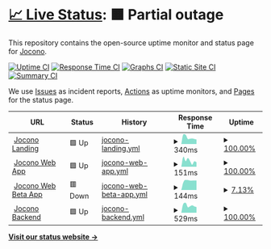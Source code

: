 # [📈 Live Status](https://status.jocono.de): <!--live status--> **🟧 Partial outage**

This repository contains the open-source uptime monitor and status page for [Jocono](jocono.de).

[![Uptime CI](https://github.com/jocono-app/jocono-status/workflows/Uptime%20CI/badge.svg)](https://github.com/jocono-app/jocono-status/actions?query=workflow%3A%22Uptime+CI%22)
[![Response Time CI](https://github.com/jocono-app/jocono-status/workflows/Response%20Time%20CI/badge.svg)](https://github.com/jocono-app/jocono-status/actions?query=workflow%3A%22Response+Time+CI%22)
[![Graphs CI](https://github.com/jocono-app/jocono-status/workflows/Graphs%20CI/badge.svg)](https://github.com/jocono-app/jocono-status/actions?query=workflow%3A%22Graphs+CI%22)
[![Static Site CI](https://github.com/jocono-app/jocono-status/workflows/Static%20Site%20CI/badge.svg)](https://github.com/jocono-app/jocono-status/actions?query=workflow%3A%22Static+Site+CI%22)
[![Summary CI](https://github.com/jocono-app/jocono-status/workflows/Summary%20CI/badge.svg)](https://github.com/jocono-app/jocono-status/actions?query=workflow%3A%22Summary+CI%22)

We use [Issues](https://github.com/jocono-app/jocono-status/issues) as incident reports, [Actions](https://github.com/jocono-app/jocono-status/actions) as uptime monitors, and [Pages](https://status.jocono.de) for the status page.

<!--start: status pages-->
<!-- This summary is generated by Upptime (https://github.com/upptime/upptime) -->
<!-- Do not edit this manually, your changes will be overwritten -->
<!-- prettier-ignore -->
| URL | Status | History | Response Time | Uptime |
| --- | ------ | ------- | ------------- | ------ |
| <img alt="" src="https://icons.duckduckgo.com/ip3/www.jocono.de.ico" height="13"> [Jocono Landing](https://www.jocono.de) | 🟩 Up | [jocono-landing.yml](https://github.com/Jocono-App/jocono-status/commits/HEAD/history/jocono-landing.yml) | <details><summary><img alt="Response time graph" src="./graphs/jocono-landing/response-time-week.png" height="20"> 340ms</summary><br><a href="https://status.jocono.de/history/jocono-landing"><img alt="Response time 404" src="https://img.shields.io/endpoint?url=https%3A%2F%2Fraw.githubusercontent.com%2FJocono-App%2Fjocono-status%2FHEAD%2Fapi%2Fjocono-landing%2Fresponse-time.json"></a><br><a href="https://status.jocono.de/history/jocono-landing"><img alt="24-hour response time 382" src="https://img.shields.io/endpoint?url=https%3A%2F%2Fraw.githubusercontent.com%2FJocono-App%2Fjocono-status%2FHEAD%2Fapi%2Fjocono-landing%2Fresponse-time-day.json"></a><br><a href="https://status.jocono.de/history/jocono-landing"><img alt="7-day response time 340" src="https://img.shields.io/endpoint?url=https%3A%2F%2Fraw.githubusercontent.com%2FJocono-App%2Fjocono-status%2FHEAD%2Fapi%2Fjocono-landing%2Fresponse-time-week.json"></a><br><a href="https://status.jocono.de/history/jocono-landing"><img alt="30-day response time 375" src="https://img.shields.io/endpoint?url=https%3A%2F%2Fraw.githubusercontent.com%2FJocono-App%2Fjocono-status%2FHEAD%2Fapi%2Fjocono-landing%2Fresponse-time-month.json"></a><br><a href="https://status.jocono.de/history/jocono-landing"><img alt="1-year response time 402" src="https://img.shields.io/endpoint?url=https%3A%2F%2Fraw.githubusercontent.com%2FJocono-App%2Fjocono-status%2FHEAD%2Fapi%2Fjocono-landing%2Fresponse-time-year.json"></a></details> | <details><summary><a href="https://status.jocono.de/history/jocono-landing">100.00%</a></summary><a href="https://status.jocono.de/history/jocono-landing"><img alt="All-time uptime 99.58%" src="https://img.shields.io/endpoint?url=https%3A%2F%2Fraw.githubusercontent.com%2FJocono-App%2Fjocono-status%2FHEAD%2Fapi%2Fjocono-landing%2Fuptime.json"></a><br><a href="https://status.jocono.de/history/jocono-landing"><img alt="24-hour uptime 100.00%" src="https://img.shields.io/endpoint?url=https%3A%2F%2Fraw.githubusercontent.com%2FJocono-App%2Fjocono-status%2FHEAD%2Fapi%2Fjocono-landing%2Fuptime-day.json"></a><br><a href="https://status.jocono.de/history/jocono-landing"><img alt="7-day uptime 100.00%" src="https://img.shields.io/endpoint?url=https%3A%2F%2Fraw.githubusercontent.com%2FJocono-App%2Fjocono-status%2FHEAD%2Fapi%2Fjocono-landing%2Fuptime-week.json"></a><br><a href="https://status.jocono.de/history/jocono-landing"><img alt="30-day uptime 100.00%" src="https://img.shields.io/endpoint?url=https%3A%2F%2Fraw.githubusercontent.com%2FJocono-App%2Fjocono-status%2FHEAD%2Fapi%2Fjocono-landing%2Fuptime-month.json"></a><br><a href="https://status.jocono.de/history/jocono-landing"><img alt="1-year uptime 99.44%" src="https://img.shields.io/endpoint?url=https%3A%2F%2Fraw.githubusercontent.com%2FJocono-App%2Fjocono-status%2FHEAD%2Fapi%2Fjocono-landing%2Fuptime-year.json"></a></details>
| <img alt="" src="https://icons.duckduckgo.com/ip3/app.jocono.de.ico" height="13"> [Jocono Web App](https://app.jocono.de) | 🟩 Up | [jocono-web-app.yml](https://github.com/Jocono-App/jocono-status/commits/HEAD/history/jocono-web-app.yml) | <details><summary><img alt="Response time graph" src="./graphs/jocono-web-app/response-time-week.png" height="20"> 151ms</summary><br><a href="https://status.jocono.de/history/jocono-web-app"><img alt="Response time 206" src="https://img.shields.io/endpoint?url=https%3A%2F%2Fraw.githubusercontent.com%2FJocono-App%2Fjocono-status%2FHEAD%2Fapi%2Fjocono-web-app%2Fresponse-time.json"></a><br><a href="https://status.jocono.de/history/jocono-web-app"><img alt="24-hour response time 142" src="https://img.shields.io/endpoint?url=https%3A%2F%2Fraw.githubusercontent.com%2FJocono-App%2Fjocono-status%2FHEAD%2Fapi%2Fjocono-web-app%2Fresponse-time-day.json"></a><br><a href="https://status.jocono.de/history/jocono-web-app"><img alt="7-day response time 151" src="https://img.shields.io/endpoint?url=https%3A%2F%2Fraw.githubusercontent.com%2FJocono-App%2Fjocono-status%2FHEAD%2Fapi%2Fjocono-web-app%2Fresponse-time-week.json"></a><br><a href="https://status.jocono.de/history/jocono-web-app"><img alt="30-day response time 156" src="https://img.shields.io/endpoint?url=https%3A%2F%2Fraw.githubusercontent.com%2FJocono-App%2Fjocono-status%2FHEAD%2Fapi%2Fjocono-web-app%2Fresponse-time-month.json"></a><br><a href="https://status.jocono.de/history/jocono-web-app"><img alt="1-year response time 201" src="https://img.shields.io/endpoint?url=https%3A%2F%2Fraw.githubusercontent.com%2FJocono-App%2Fjocono-status%2FHEAD%2Fapi%2Fjocono-web-app%2Fresponse-time-year.json"></a></details> | <details><summary><a href="https://status.jocono.de/history/jocono-web-app">100.00%</a></summary><a href="https://status.jocono.de/history/jocono-web-app"><img alt="All-time uptime 99.55%" src="https://img.shields.io/endpoint?url=https%3A%2F%2Fraw.githubusercontent.com%2FJocono-App%2Fjocono-status%2FHEAD%2Fapi%2Fjocono-web-app%2Fuptime.json"></a><br><a href="https://status.jocono.de/history/jocono-web-app"><img alt="24-hour uptime 100.00%" src="https://img.shields.io/endpoint?url=https%3A%2F%2Fraw.githubusercontent.com%2FJocono-App%2Fjocono-status%2FHEAD%2Fapi%2Fjocono-web-app%2Fuptime-day.json"></a><br><a href="https://status.jocono.de/history/jocono-web-app"><img alt="7-day uptime 100.00%" src="https://img.shields.io/endpoint?url=https%3A%2F%2Fraw.githubusercontent.com%2FJocono-App%2Fjocono-status%2FHEAD%2Fapi%2Fjocono-web-app%2Fuptime-week.json"></a><br><a href="https://status.jocono.de/history/jocono-web-app"><img alt="30-day uptime 100.00%" src="https://img.shields.io/endpoint?url=https%3A%2F%2Fraw.githubusercontent.com%2FJocono-App%2Fjocono-status%2FHEAD%2Fapi%2Fjocono-web-app%2Fuptime-month.json"></a><br><a href="https://status.jocono.de/history/jocono-web-app"><img alt="1-year uptime 99.39%" src="https://img.shields.io/endpoint?url=https%3A%2F%2Fraw.githubusercontent.com%2FJocono-App%2Fjocono-status%2FHEAD%2Fapi%2Fjocono-web-app%2Fuptime-year.json"></a></details>
| <img alt="" src="https://icons.duckduckgo.com/ip3/app.beta.jocono.de.ico" height="13"> [Jocono Web Beta App](https://app.beta.jocono.de) | 🟥 Down | [jocono-web-beta-app.yml](https://github.com/Jocono-App/jocono-status/commits/HEAD/history/jocono-web-beta-app.yml) | <details><summary><img alt="Response time graph" src="./graphs/jocono-web-beta-app/response-time-week.png" height="20"> 144ms</summary><br><a href="https://status.jocono.de/history/jocono-web-beta-app"><img alt="Response time 191" src="https://img.shields.io/endpoint?url=https%3A%2F%2Fraw.githubusercontent.com%2FJocono-App%2Fjocono-status%2FHEAD%2Fapi%2Fjocono-web-beta-app%2Fresponse-time.json"></a><br><a href="https://status.jocono.de/history/jocono-web-beta-app"><img alt="24-hour response time 115" src="https://img.shields.io/endpoint?url=https%3A%2F%2Fraw.githubusercontent.com%2FJocono-App%2Fjocono-status%2FHEAD%2Fapi%2Fjocono-web-beta-app%2Fresponse-time-day.json"></a><br><a href="https://status.jocono.de/history/jocono-web-beta-app"><img alt="7-day response time 144" src="https://img.shields.io/endpoint?url=https%3A%2F%2Fraw.githubusercontent.com%2FJocono-App%2Fjocono-status%2FHEAD%2Fapi%2Fjocono-web-beta-app%2Fresponse-time-week.json"></a><br><a href="https://status.jocono.de/history/jocono-web-beta-app"><img alt="30-day response time 144" src="https://img.shields.io/endpoint?url=https%3A%2F%2Fraw.githubusercontent.com%2FJocono-App%2Fjocono-status%2FHEAD%2Fapi%2Fjocono-web-beta-app%2Fresponse-time-month.json"></a><br><a href="https://status.jocono.de/history/jocono-web-beta-app"><img alt="1-year response time 186" src="https://img.shields.io/endpoint?url=https%3A%2F%2Fraw.githubusercontent.com%2FJocono-App%2Fjocono-status%2FHEAD%2Fapi%2Fjocono-web-beta-app%2Fresponse-time-year.json"></a></details> | <details><summary><a href="https://status.jocono.de/history/jocono-web-beta-app">7.13%</a></summary><a href="https://status.jocono.de/history/jocono-web-beta-app"><img alt="All-time uptime 55.42%" src="https://img.shields.io/endpoint?url=https%3A%2F%2Fraw.githubusercontent.com%2FJocono-App%2Fjocono-status%2FHEAD%2Fapi%2Fjocono-web-beta-app%2Fuptime.json"></a><br><a href="https://status.jocono.de/history/jocono-web-beta-app"><img alt="24-hour uptime 0.00%" src="https://img.shields.io/endpoint?url=https%3A%2F%2Fraw.githubusercontent.com%2FJocono-App%2Fjocono-status%2FHEAD%2Fapi%2Fjocono-web-beta-app%2Fuptime-day.json"></a><br><a href="https://status.jocono.de/history/jocono-web-beta-app"><img alt="7-day uptime 7.13%" src="https://img.shields.io/endpoint?url=https%3A%2F%2Fraw.githubusercontent.com%2FJocono-App%2Fjocono-status%2FHEAD%2Fapi%2Fjocono-web-beta-app%2Fuptime-week.json"></a><br><a href="https://status.jocono.de/history/jocono-web-beta-app"><img alt="30-day uptime 0.00%" src="https://img.shields.io/endpoint?url=https%3A%2F%2Fraw.githubusercontent.com%2FJocono-App%2Fjocono-status%2FHEAD%2Fapi%2Fjocono-web-beta-app%2Fuptime-month.json"></a><br><a href="https://status.jocono.de/history/jocono-web-beta-app"><img alt="1-year uptime 41.16%" src="https://img.shields.io/endpoint?url=https%3A%2F%2Fraw.githubusercontent.com%2FJocono-App%2Fjocono-status%2FHEAD%2Fapi%2Fjocono-web-beta-app%2Fuptime-year.json"></a></details>
| <img alt="" src="https://icons.duckduckgo.com/ip3/eu-api.backendless.com.ico" height="13"> [Jocono Backend](https://eu-api.backendless.com/0A320D1F-05D1-4A76-FF0F-4905268F6100/8B3EF612-BBD4-4038-B20B-646431B93DB8/services/AssignRoleService/health) | 🟩 Up | [jocono-backend.yml](https://github.com/Jocono-App/jocono-status/commits/HEAD/history/jocono-backend.yml) | <details><summary><img alt="Response time graph" src="./graphs/jocono-backend/response-time-week.png" height="20"> 529ms</summary><br><a href="https://status.jocono.de/history/jocono-backend"><img alt="Response time 758" src="https://img.shields.io/endpoint?url=https%3A%2F%2Fraw.githubusercontent.com%2FJocono-App%2Fjocono-status%2FHEAD%2Fapi%2Fjocono-backend%2Fresponse-time.json"></a><br><a href="https://status.jocono.de/history/jocono-backend"><img alt="24-hour response time 504" src="https://img.shields.io/endpoint?url=https%3A%2F%2Fraw.githubusercontent.com%2FJocono-App%2Fjocono-status%2FHEAD%2Fapi%2Fjocono-backend%2Fresponse-time-day.json"></a><br><a href="https://status.jocono.de/history/jocono-backend"><img alt="7-day response time 529" src="https://img.shields.io/endpoint?url=https%3A%2F%2Fraw.githubusercontent.com%2FJocono-App%2Fjocono-status%2FHEAD%2Fapi%2Fjocono-backend%2Fresponse-time-week.json"></a><br><a href="https://status.jocono.de/history/jocono-backend"><img alt="30-day response time 573" src="https://img.shields.io/endpoint?url=https%3A%2F%2Fraw.githubusercontent.com%2FJocono-App%2Fjocono-status%2FHEAD%2Fapi%2Fjocono-backend%2Fresponse-time-month.json"></a><br><a href="https://status.jocono.de/history/jocono-backend"><img alt="1-year response time 751" src="https://img.shields.io/endpoint?url=https%3A%2F%2Fraw.githubusercontent.com%2FJocono-App%2Fjocono-status%2FHEAD%2Fapi%2Fjocono-backend%2Fresponse-time-year.json"></a></details> | <details><summary><a href="https://status.jocono.de/history/jocono-backend">100.00%</a></summary><a href="https://status.jocono.de/history/jocono-backend"><img alt="All-time uptime 96.74%" src="https://img.shields.io/endpoint?url=https%3A%2F%2Fraw.githubusercontent.com%2FJocono-App%2Fjocono-status%2FHEAD%2Fapi%2Fjocono-backend%2Fuptime.json"></a><br><a href="https://status.jocono.de/history/jocono-backend"><img alt="24-hour uptime 100.00%" src="https://img.shields.io/endpoint?url=https%3A%2F%2Fraw.githubusercontent.com%2FJocono-App%2Fjocono-status%2FHEAD%2Fapi%2Fjocono-backend%2Fuptime-day.json"></a><br><a href="https://status.jocono.de/history/jocono-backend"><img alt="7-day uptime 100.00%" src="https://img.shields.io/endpoint?url=https%3A%2F%2Fraw.githubusercontent.com%2FJocono-App%2Fjocono-status%2FHEAD%2Fapi%2Fjocono-backend%2Fuptime-week.json"></a><br><a href="https://status.jocono.de/history/jocono-backend"><img alt="30-day uptime 100.00%" src="https://img.shields.io/endpoint?url=https%3A%2F%2Fraw.githubusercontent.com%2FJocono-App%2Fjocono-status%2FHEAD%2Fapi%2Fjocono-backend%2Fuptime-month.json"></a><br><a href="https://status.jocono.de/history/jocono-backend"><img alt="1-year uptime 99.64%" src="https://img.shields.io/endpoint?url=https%3A%2F%2Fraw.githubusercontent.com%2FJocono-App%2Fjocono-status%2FHEAD%2Fapi%2Fjocono-backend%2Fuptime-year.json"></a></details>

<!--end: status pages-->

[**Visit our status website →**](https://status.jocono.de)
